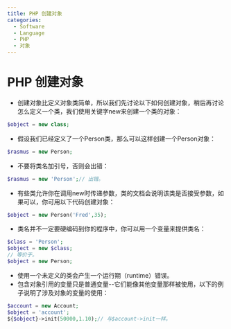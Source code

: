 ```yaml
---
title: PHP 创建对象
categories:
  - Software
  - Language
  - PHP
  - 对象
---
```

# PHP 创建对象

- 创建对象比定义对象类简单，所以我们先讨论以下如何创建对象，稍后再讨论怎么定义一个类，我们使用关键字new来创建一个类的对象：

```php
$object = new class;
```

- 假设我们已经定义了一个Person类，那么可以这样创建一个Person对象：

```php
$rasmus = new Person;
```

- 不要将类名加引号，否则会出错：

```php
$rasmus = new 'Person';// 出错。
```

- 有些类允许你在调用new时传递参数，类的文档会说明该类是否接受参数，如果可以，你可用以下代码创建对象：

```php
$object = new Person('Fred',35);
```

- 类名并不一定要硬编码到你的程序中，你可以用一个变量来提供类名：

```php
$class = 'Person';
$object = new $class;
// 等价于。
$object = new Person;
```

- 使用一个未定义的类会产生一个运行期（runtime）错误。
- 包含对象引用的变量只是普通变量--它们能像其他变量那样被使用，以下的例子说明了涉及对象的变量的使用：

```php
$account = new Account;
$object = 'account';
${$object}->init(50000,1.10);// 与$account->init一样。
```